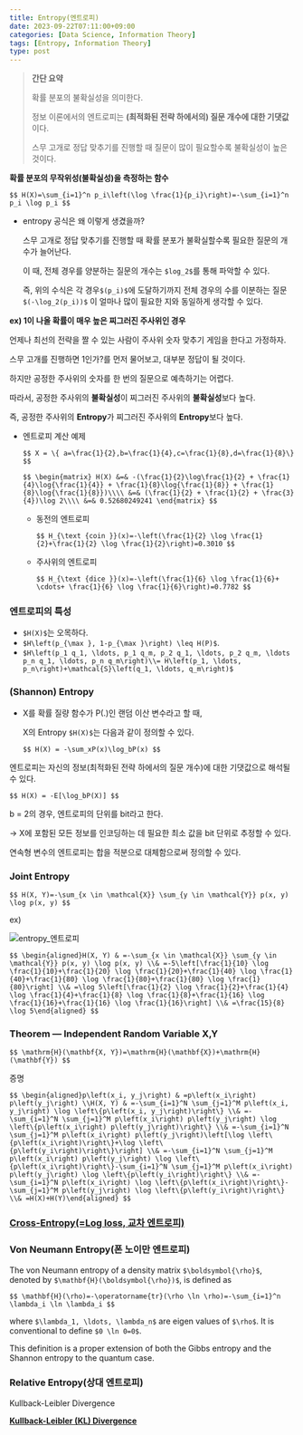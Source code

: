 ```yaml
---
title: Entropy(엔트로피)
date: 2023-09-22T07:11:00+09:00
categories: [Data Science, Information Theory]
tags: [Entropy, Information Theory]
type: post
---
```

> **간단 요약**
> 
> 
> 확률 분포의 불확실성을 의미한다.
> 
> 정보 이론에서의 엔트로피는 **(최적화된 전략 하에서의) 질문 개수에 대한 기댓값**이다.
> 
> 스무 고개로 정답 맞추기를 진행할 때 질문이 많이 필요할수록 불확실성이 높은 것이다.
> 

**확률 분포의 무작위성(불확실성)을 측정하는 함수**

`$$
H(X)=\sum_{i=1}^n p_i\left(\log \frac{1}{p_i}\right)=-\sum_{i=1}^n p_i \log p_i
$$`

- entropy 공식은 왜 이렇게 생겼을까?
    
    스무 고개로 정답 맞추기를 진행할 때 확률 분포가 불확실할수록 필요한 질문의 개수가 늘어난다.
    
    이 때, 전체 경우를 양분하는 질문의 개수는 `$log_2$`를 통해 파악할 수 있다.
    
    즉, 위의 수식은 각 경우`$(p_i)$`에 도달하기까지 전체 경우의 수를 이분하는 질문`$(-\log_2(p_i))$` 이 얼마나 많이 필요한 지와 동일하게 생각할 수 있다.
    

**ex) 1이 나올 확률이 매우 높은 찌그러진 주사위인 경우**

언제나 최선의 전략을 짤 수 있는 사람이 주사위 숫자 맞추기 게임을 한다고 가정하자.

스무 고개를 진행하면 1인가?를 먼저 물어보고, 대부분 정답이 될 것이다.

하지만 공정한 주사위의 숫자를 한 번의 질문으로 예측하기는 어렵다.

따라서, 공정한 주사위의 **불확실성**이 찌그러진 주사위의 **불확실성**보다 높다.

즉, 공정한 주사위의 **Entropy**가 찌그러진 주사위의 **Entropy**보다 높다.

- 엔트로피 계산 예제
    
    `$$
    X = \{ a=\frac{1}{2},b=\frac{1}{4},c=\frac{1}{8},d=\frac{1}{8}\}
    $$`
    
    `$$
    \begin{matrix}
    H(X) &=& -(\frac{1}{2}\log\frac{1}{2} + \frac{1}{4}\log{\frac{1}{4}} + \frac{1}{8}\log{\frac{1}{8}} + \frac{1}{8}\log{\frac{1}{8}})\\\\
    &=& (\frac{1}{2} + \frac{1}{2} + \frac{3}{4})\log 2\\\\
    &=& 0.52680249241
    \end{matrix}
    $$`
    
    - 동전의 엔트로피
        
        `$$
        H_{\text {coin }}(x)=-\left(\frac{1}{2} \log \frac{1}{2}+\frac{1}{2} \log \frac{1}{2}\right)=0.3010
        $$`
        
    - 주사위의 엔트로피
        
        `$$
        H_{\text {dice }}(x)=-\left(\frac{1}{6} \log \frac{1}{6}+
        \cdots+
        \frac{1}{6} \log \frac{1}{6}\right)=0.7782
        $$`
        

### **엔트로피의 특성**

- `$H(X)$`는 오목하다.
- `$H\left(p_{\max }, 1-p_{\max }\right) \leq H(P)$`.
- `$H\left(p_1 q_1, \ldots, p_1 q_m, p_2 q_1, \ldots, p_2 q_m, \ldots p_n q_1, \ldots, p_n q_m\right)\\= H\left(p_1, \ldots, p_n\right)+\mathcal{S}\left(q_1, \ldots, q_m\right)$`

### (Shannon) Entropy

- X를 확률 질량 함수가 P(.)인 랜덤 이산 변수라고 할 때,
    
    X의 Entropy `$H(X)$`는 다음과 같이 정의할 수 있다.
    
    `$$
    H(X) = -\sum_xP(x)\log_bP(x)
    $$`
    

엔트로피는 자신의 정보(최적화된 전략 하에서의 질문 개수)에 대한 기댓값으로 해석될 수 있다.

`$$
H(X) = -E[\log_bP(X)]
$$`

b = 2의 경우, 엔트로피의 단위를 bit라고 한다.

→ X에 포함된 모든 정보를 인코딩하는 데 필요한 최소 값을 bit 단위로 추정할 수 있다.

연속형 변수의 엔트로피는 합을 적분으로 대체함으로써 정의할 수 있다.

### Joint Entropy

`$$
H(X, Y)=-\sum_{x \in \mathcal{X}} \sum_{y \in \mathcal{Y}} p(x, y) \log p(x, y)
$$`

ex)

![entropy_엔트로피](/imgs/entropy_엔트로피0.png)

`$$
\begin{aligned}H(X, Y) & =-\sum_{x \in \mathcal{X}} \sum_{y \in \mathcal{Y}} p(x, y) \log p(x, y) \\& =-5\left[\frac{1}{10} \log \frac{1}{10}+\frac{1}{20} \log \frac{1}{20}+\frac{1}{40} \log \frac{1}{40}+\frac{1}{80} \log \frac{1}{80}+\frac{1}{80} \log \frac{1}{80}\right] \\& =\log 5\left[\frac{1}{2} \log \frac{1}{2}+\frac{1}{4} \log \frac{1}{4}+\frac{1}{8} \log \frac{1}{8}+\frac{1}{16} \log \frac{1}{16}+\frac{1}{16} \log \frac{1}{16}\right] \\& =\frac{15}{8} \log 5\end{aligned}
$$`

### Theorem — Independent Random Variable X,Y

`$$
\mathrm{H}(\mathbf{X, Y})=\mathrm{H}(\mathbf{X})+\mathrm{H}(\mathbf{Y})
$$`

증명

`$$
\begin{aligned}p\left(x_i, y_j\right) & =p\left(x_i\right) p\left(y_j\right) \\H(X, Y) & =-\sum_{i=1}^N \sum_{j=1}^M p\left(x_i, y_j\right) \log \left\{p\left(x_i, y_j\right)\right\} \\& =-\sum_{i=1}^N \sum_{j=1}^M p\left(x_i\right) p\left(y_j\right) \log \left\{p\left(x_i\right) p\left(y_j\right)\right\} \\& =-\sum_{i=1}^N \sum_{j=1}^M p\left(x_i\right) p\left(y_j\right)\left[\log \left\{p\left(x_i\right)\right\}+\log \left\{p\left(y_i\right)\right\}\right] \\& =-\sum_{i=1}^N \sum_{j=1}^M p\left(x_i\right) p\left(y_j\right) \log \left\{p\left(x_i\right)\right\}-\sum_{i=1}^N \sum_{j=1}^M p\left(x_i\right) p\left(y_j\right) \log \left\{p\left(y_i\right)\right\} \\& =-\sum_{i=1}^N p\left(x_i\right) \log \left\{p\left(x_i\right)\right\}-\sum_{j=1}^M p\left(y_j\right) \log \left\{p\left(y_i\right)\right\} \\& =H(X)+H(Y)\end{aligned}
$$`

### [**Cross-Entropy(=Log loss, 교차 엔트로피)**](https://www.notion.so/Cross-Entropy-Log-loss-8be927e10cdf40be9eacf0de4f3cffd7?pvs=21)

### Von Neumann Entropy(폰 노이만 엔트로피)

The von Neumann entropy of a density matrix `$\boldsymbol{\rho}$`, denoted by `$\mathbf{H}(\boldsymbol{\rho})$`, is defined as

`$$
\mathbf{H}(\rho)=-\operatorname{tr}(\rho \ln \rho)=-\sum_{i=1}^n \lambda_i \ln \lambda_i
$$`

where `$\lambda_1, \ldots, \lambda_n$` are eigen values of `$\rho$`. It is conventional to define `$0 \ln 0=0$`.

This definition is a proper extension of both the Gibbs entropy and the Shannon entropy to the quantum case.

### Relative Entropy(상대 엔트로피)
Kullback-Leibler Divergence

[**Kullback-Leibler (KL) Divergence**](https://www.notion.so/Kullback-Leibler-KL-Divergence-2dee5fd67d52406d9e85a9bf853c73aa?pvs=21)